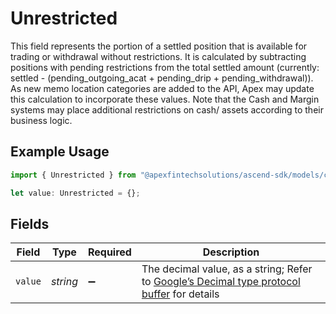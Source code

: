 # Unrestricted

This field represents the portion of a settled position that is available for trading or withdrawal without restrictions. It is calculated by subtracting positions with pending restrictions from the total settled amount (currently: settled - (pending_outgoing_acat + pending_drip + pending_withdrawal)). As new memo location categories are added to the API, Apex may update this calculation to incorporate these values. Note that the Cash and Margin systems may place additional restrictions on cash/ assets according to their business logic.

## Example Usage

```typescript
import { Unrestricted } from "@apexfintechsolutions/ascend-sdk/models/components";

let value: Unrestricted = {};
```

## Fields

| Field                                                                                                                                                                                                              | Type                                                                                                                                                                                                               | Required                                                                                                                                                                                                           | Description                                                                                                                                                                                                        |
| ------------------------------------------------------------------------------------------------------------------------------------------------------------------------------------------------------------------ | ------------------------------------------------------------------------------------------------------------------------------------------------------------------------------------------------------------------ | ------------------------------------------------------------------------------------------------------------------------------------------------------------------------------------------------------------------ | ------------------------------------------------------------------------------------------------------------------------------------------------------------------------------------------------------------------ |
| `value`                                                                                                                                                                                                            | *string*                                                                                                                                                                                                           | :heavy_minus_sign:                                                                                                                                                                                                 | The decimal value, as a string; Refer to [Google’s Decimal type protocol buffer](https://github.com/googleapis/googleapis/blob/40203ca1880849480bbff7b8715491060bbccdf1/google/type/decimal.proto#L33) for details |
